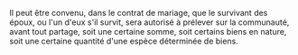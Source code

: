   
 Il peut être convenu, dans le contrat de mariage, que le survivant des époux, ou l'un d'eux s'il survit, sera autorisé à prélever sur la communauté, avant tout partage, soit une certaine somme, soit certains biens en nature, soit une certaine quantité d'une espèce déterminée de biens.  

  
